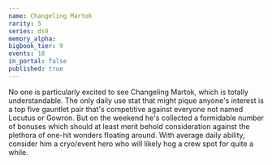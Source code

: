 ```yaml
---
name: Changeling Martok
rarity: 5
series: ds9
memory_alpha:
bigbook_tier: 9
events: 18
in_portal: false
published: true
---
```


No one is particularly excited to see Changeling Martok, which is totally understandable. The only daily use stat that might pique anyone's interest is a top five gauntlet pair that's competitive against everyone not named Locutus or Gowron. But on the weekend he's collected a formidable number of bonuses which should at least merit behold consideration against the plethora of one-hit wonders floating around. With average daily ability, consider him a cryo/event hero who will likely hog a crew spot for quite a while.
